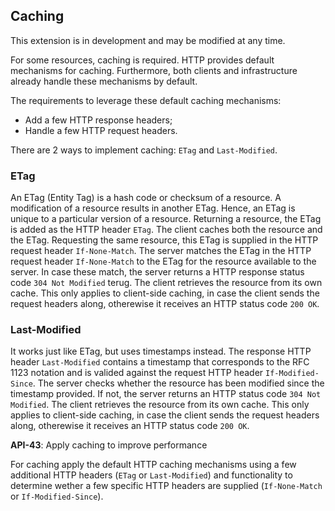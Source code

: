 ## Caching

<p class='warning'>This extension is in development and may be modified at any time.</p>

For some resources, caching is required. HTTP provides default mechanisms for caching. Furthermore, both clients and infrastructure already handle these mechanisms by default.

The requirements to leverage these default caching mechanisms:

- Add a few HTTP response headers;
- Handle a few HTTP request headers.

There are 2 ways to implement caching: `ETag` and `Last-Modified`.

### ETag

An ETag (Entity Tag) is a hash code or checksum of a resource. A modification of a resource results in another ETag. Hence, an ETag is unique to a particular version of a resource. Returning a resource, the ETag is added as the HTTP header `ETag`. The client caches both the resource and the ETag. Requesting the same resource, this ETag is supplied in the HTTP request header `If-None-Match`. The server matches the ETag in the HTTP request header `If-None-Match` to the ETag for the resource available to the server. In case these match, the server returns a HTTP response status code `304 Not Modified` terug. The client retrieves the resource from its own cache. This only applies to client-side caching, in case the client sends the request headers along, otherewise it receives an HTTP status code `200 OK`.

### Last-Modified

It works just like ETag, but uses timestamps instead. The response HTTP header `Last-Modified` contains a timestamp that corresponds to the RFC 1123 notation and is valided against the request HTTP header `If-Modified-Since`. The server checks whether the resource has been modified since the timestamp provided. If not, the server returns an HTTP status code `304 Not Modified`. The client retrieves the resource from its own cache. This only applies to client-side caching, in case the client sends the request headers along, otherewise it receives an HTTP status code `200 OK`.

<div class="rule" id="api-43">
  <p class="rulelab"><strong>API-43</strong>: Apply caching to improve performance</p>
  <p>For caching apply the default HTTP caching mechanisms using a few additional HTTP headers (<code>ETag</code> or <code>Last-Modified</code>) and functionality to determine wether a few specific HTTP headers are supplied (<code>If-None-Match</code> or <code>If-Modified-Since</code>).</p>
</div>
